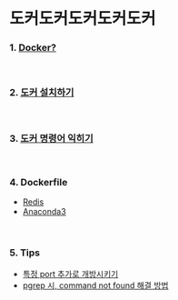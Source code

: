 
# 도커도커도커도커도커

### 1. [Docker?](./01.%20Docker.md)

&nbsp;

### 2. [도커 설치하기](./02.%20Install-docker.md)

&nbsp;

### 3. [도커 명령어 익히기](./03.%20Docker-command.md)

&nbsp;

### 4. Dockerfile

* [Redis](./04_01.%20Redis-in-docker.md)
* [Anaconda3](./04_02.%20Anaconda3-in-docker.md)

&nbsp;

### 5. Tips

* [특정 port 추가로 개방시키기](./05_01.%20특정%20port%20추가로%20개방시키기.md)
* [pgrep 시, command not found 해결 방법](05_02.%20pgrep시,%20command%20not%20found%20해결%20방법.md)

&nbsp;
